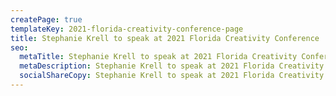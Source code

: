```yaml
---
createPage: true
templateKey: 2021-florida-creativity-conference-page
title: Stephanie Krell to speak at 2021 Florida Creativity Conference
seo:
  metaTitle: Stephanie Krell to speak at 2021 Florida Creativity Conference | andculture
  metaDescription: Stephanie Krell to speak at 2021 Florida Creativity Conference
  socialShareCopy: Stephanie Krell to speak at 2021 Florida Creativity Conference
---
```

